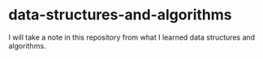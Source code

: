 # data-structures-and-algorithms
I will take a note in this repository from what I learned data structures and algorithms.
